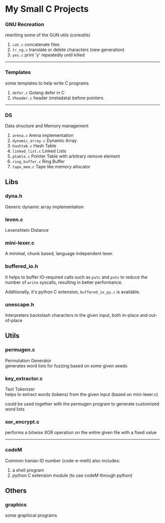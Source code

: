 # My Small C Projects


### GNU Recreation
rewriting some of the GUN utils (coreutils)
1. `cat.c`  concatenate files
2. `tr_ng.c`  translate or delete characters (new generation)
3. `yes.c`  print 'y' repeatedly until killed

---

### Templates
some templates to help write C programs
1. `defer.c`  Golang defer in C
2. `Vheader.c`  header (metadata) before pointers

---

### DS
Data structure and Memory management
1. `arena.c`  Arena implementation
2. `dynamic_array.c`  Dynamic Array
3. `hashtab.c`  Hash Table
4. `linked_list.c`  Linked Lists
5. `ptable.c`  Pointer Table with arbitrary remove element
6. `ring_buffer.c`  Ring Buffer
7. `tape_mem.c`  Tape like memory allocator


## Libs
### dyna.h
Generic dynamic array implementation


### leven.c
Levenshtein Distance  


### mini-lexer.c
A minimal, chunk based, language independent lexer.


### buffered_io.h
It helps to buffer IO-required calls such as `putc` and `puts` to reduce the number of `write` syscalls, resulting in better performance.

Additionally, it's python C extension, `buffered_io_py.c` is available.


### unescape.h
Interpreters backslash characters in the given input, both in-place and out-of-place



## Utils
### permugen.c  
Permutation Generator  
generates word lists for fuzzing based on some given seeds


### key_extractor.c
Text Tokenizer  
helps to extract words (tokens) from the given input (based on mini-lexer.c)

could be used together with the permugen program to
generate customized word lists


### xor_encrypt.c
performs a bitwise XOR operation on the entire given file with a fixed value


---
### codeM
Common Iranian ID number (code-e-melli)
also includes:
1. a shell program
2. python C extension module (to use codeM through python)


## Others

### graphics
some graphical programs
